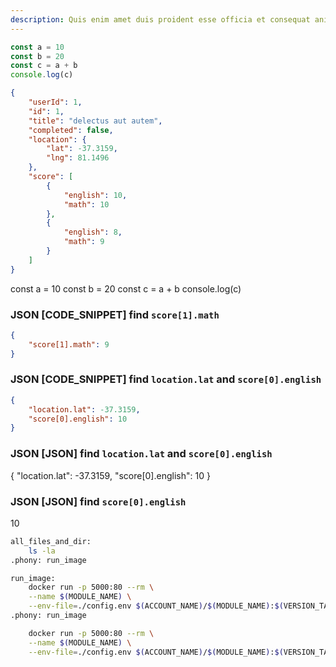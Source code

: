 ```yaml
---
description: Quis enim amet duis proident esse officia et consequat anim sit elit nulla
---
```



<!-- MD[CODE_SNIPPET](snippets/js/test.js)[] -->
```js
const a = 10
const b = 20
const c = a + b
console.log(c)
```
<!-- MD[/CODE_SNIPPET] -->


<!-- MD[CODE_SNIPPET](snippets/json/test.json)[] -->
```json
{
    "userId": 1,
    "id": 1,
    "title": "delectus aut autem",
    "completed": false,
    "location": {
        "lat": -37.3159,
        "lng": 81.1496
    },
    "score": [
        {
            "english": 10,
            "math": 10
        },
        {
            "english": 8,
            "math": 9
        }
    ]
}
```
<!-- MD[/CODE_SNIPPET] -->


<!-- MD[UNKNOWN](snippets/js/test.js)[] -->
const a = 10
const b = 20
const c = a + b
console.log(c)
<!-- MD[/UNKNOWN] -->

### JSON  \[CODE_SNIPPET\] find `score[1].math`

<!-- MD[CODE_SNIPPET](snippets/json/test.json)[score[1].math,] -->
```json
{
    "score[1].math": 9
}
```
<!-- MD[/CODE_SNIPPET] -->

### JSON \[CODE_SNIPPET\] find `location.lat` and `score[0].english`

<!-- MD[CODE_SNIPPET](snippets/json/test.json)[location.lat,score[0].english] -->
```json
{
    "location.lat": -37.3159,
    "score[0].english": 10
}
```
<!-- MD[/CODE_SNIPPET] -->

### JSON  \[JSON\] find `location.lat` and `score[0].english`

<!-- MD[JSON](snippets/json/test.json)[location.lat,score[0].english] -->
{
    "location.lat": -37.3159,
    "score[0].english": 10
}
<!-- MD[/JSON] -->

### JSON  \[JSON\] find  `score[0].english`

<!-- MD[JSON](snippets/json/test.json)[score[0].english,] -->
10
<!-- MD[/JSON] -->



<!-- MD[MAKEFILE](MAKEFILE.mk)[] -->
```sh
all_files_and_dir:
	ls -la
.phony: run_image

run_image:
	docker run -p 5000:80 --rm \
	--name $(MODULE_NAME) \
	--env-file=./config.env $(ACCOUNT_NAME)/$(MODULE_NAME):$(VERSION_TAG)
.phony: run_image
```
<!-- MD[/MAKEFILE] -->

<!-- MD[MAKEFILE](MAKEFILE.mk)[run_image,] -->
```sh
	docker run -p 5000:80 --rm \
	--name $(MODULE_NAME) \
	--env-file=./config.env $(ACCOUNT_NAME)/$(MODULE_NAME):$(VERSION_TAG)
```
<!-- MD[/MAKEFILE] -->